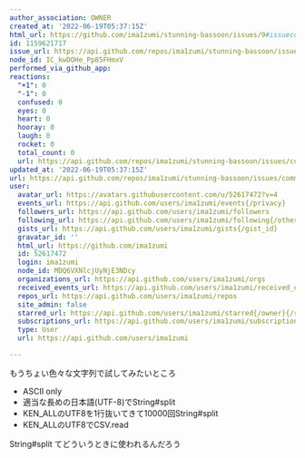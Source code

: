 ```yaml
---
author_association: OWNER
created_at: '2022-06-19T05:37:15Z'
html_url: https://github.com/ima1zumi/stunning-bassoon/issues/9#issuecomment-1159621717
id: 1159621717
issue_url: https://api.github.com/repos/ima1zumi/stunning-bassoon/issues/9
node_id: IC_kwDOHe_Pp85FHmxV
performed_via_github_app: 
reactions:
  "+1": 0
  "-1": 0
  confused: 0
  eyes: 0
  heart: 0
  hooray: 0
  laugh: 0
  rocket: 0
  total_count: 0
  url: https://api.github.com/repos/ima1zumi/stunning-bassoon/issues/comments/1159621717/reactions
updated_at: '2022-06-19T05:37:15Z'
url: https://api.github.com/repos/ima1zumi/stunning-bassoon/issues/comments/1159621717
user:
  avatar_url: https://avatars.githubusercontent.com/u/52617472?v=4
  events_url: https://api.github.com/users/ima1zumi/events{/privacy}
  followers_url: https://api.github.com/users/ima1zumi/followers
  following_url: https://api.github.com/users/ima1zumi/following{/other_user}
  gists_url: https://api.github.com/users/ima1zumi/gists{/gist_id}
  gravatar_id: ''
  html_url: https://github.com/ima1zumi
  id: 52617472
  login: ima1zumi
  node_id: MDQ6VXNlcjUyNjE3NDcy
  organizations_url: https://api.github.com/users/ima1zumi/orgs
  received_events_url: https://api.github.com/users/ima1zumi/received_events
  repos_url: https://api.github.com/users/ima1zumi/repos
  site_admin: false
  starred_url: https://api.github.com/users/ima1zumi/starred{/owner}{/repo}
  subscriptions_url: https://api.github.com/users/ima1zumi/subscriptions
  type: User
  url: https://api.github.com/users/ima1zumi

---
```

もうちょい色々な文字列で試してみたいところ

- ASCII only
- 適当な長めの日本語(UTF-8)でString#split
- KEN_ALLのUTF8を1行抜いてきて10000回String#split
- KEN_ALLのUTF8でCSV.read

String#split てどういうときに使われるんだろう